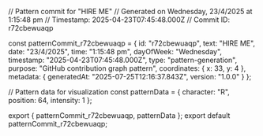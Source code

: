 // Pattern commit for "HIRE ME"
// Generated on Wednesday, 23/4/2025 at 1:15:48 pm
// Timestamp: 2025-04-23T07:45:48.000Z
// Commit ID: r72cbewuaqp

const patternCommit_r72cbewuaqp = {
  id: "r72cbewuaqp",
  text: "HIRE ME",
  date: "23/4/2025",
  time: "1:15:48 pm",
  dayOfWeek: "Wednesday",
  timestamp: "2025-04-23T07:45:48.000Z",
  type: "pattern-generation",
  purpose: "GitHub contribution graph pattern",
  coordinates: {
    x: 33,
    y: 4
  },
  metadata: {
    generatedAt: "2025-07-25T12:16:37.843Z",
    version: "1.0.0"
  }
};

// Pattern data for visualization
const patternData = {
  character: "R",
  position: 64,
  intensity: 1
};

export { patternCommit_r72cbewuaqp, patternData };
export default patternCommit_r72cbewuaqp;
